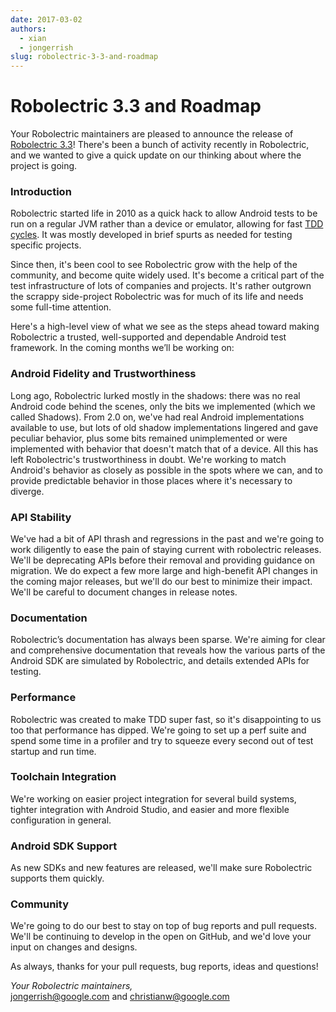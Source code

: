 ```yaml
---
date: 2017-03-02
authors:
  - xian
  - jongerrish
slug: robolectric-3-3-and-roadmap
---
```


# Robolectric 3.3 and Roadmap

Your Robolectric maintainers are pleased to announce the release of [Robolectric 3.3](https://github.com/robolectric/robolectric/releases/tag/robolectric-3.3)! There's been a bunch of activity recently in Robolectric, and we wanted to give a quick update on our thinking about where the project is going.

### Introduction

Robolectric started life in 2010 as a quick hack to allow Android tests to be run on a regular JVM rather than a device or emulator, allowing for fast [TDD cycles](https://en.wikipedia.org/wiki/Test-driven_development#Test-driven_development_cycle). It was mostly developed in brief spurts as needed for testing specific projects.

Since then, it's been cool to see Robolectric grow with the help of the community, and become quite widely used. It's become a critical part of the test infrastructure of lots of companies and projects. It's rather outgrown the scrappy side-project Robolectric was for much of its life and needs some full-time attention.

Here's a high-level view of what we see as the steps ahead toward making Robolectric a trusted, well-supported and dependable Android test framework. In the coming months we’ll be working on:

### Android Fidelity and Trustworthiness
Long ago, Robolectric lurked mostly in the shadows: there was no real Android code behind the scenes, only the bits we implemented (which we called Shadows). From 2.0 on, we've had real Android implementations available to use, but lots of old shadow implementations lingered and gave peculiar behavior, plus some bits remained unimplemented or were implemented with behavior that doesn't match that of a device. All this has left Robolectric's trustworthiness in doubt. We're working to match Android's behavior as closely as possible in the spots where we can, and to provide predictable behavior in those places where it's necessary to diverge.

### API Stability
We've had a bit of API thrash and regressions in the past and we're going to work diligently to ease the pain of staying current with robolectric releases. We'll be deprecating APIs before their removal and providing guidance on migration. We do expect a few more large and high-benefit API changes in the coming major releases, but we'll do our best to minimize their impact. We'll be careful to document changes in release notes.

### Documentation
Robolectric’s documentation has always been sparse. We're aiming for clear and comprehensive documentation that reveals how the various parts of the Android SDK are simulated by Robolectric, and details extended APIs for testing.

### Performance
Robolectric was created to make TDD super fast, so it's disappointing to us too that performance has dipped. We're going to set up a perf suite and spend some time in a profiler and try to squeeze every second out of test startup and run time.

### Toolchain Integration
We're working on easier project integration for several build systems, tighter integration with Android Studio, and easier and more flexible configuration in general.

### Android SDK Support
As new SDKs and new features are released, we'll make sure Robolectric supports them quickly.

### Community
We're going to do our best to stay on top of bug reports and pull requests. We'll be continuing to develop in the open on GitHub, and we'd love your input on changes and designs.

As always, thanks for your pull requests, bug reports, ideas and questions!

_Your Robolectric maintainers,_
<br/>
[jongerrish@google.com](mailto:jongerrish@google.com) and [christianw@google.com](mailto:christianw@google.com)
